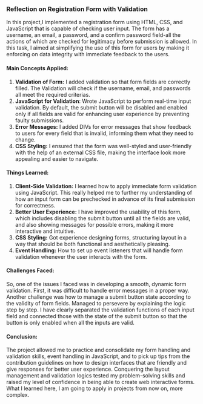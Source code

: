 ### Reflection on Registration Form with Validation

In this project,I implemented a registration form using HTML, CSS, and JavaScript that is capable of checking user input. The form has a username, an email, a password, and a confirm password field-all the actions of which are checked for legitimacy before submission is allowed. In this task, I aimed at simplifying the use of this form for users by making it enforcing on data integrity with immediate feedback to the users.

#### Main Concepts Applied:

1. **Validation of Form:** I added validation so that form fields are correctly filled. The Validation will check if the username, email, and passwords all meet the required criterias.
2. **JavaScript for Validation**: Wrote JavaScript to perform real-time input validation. By default, the submit button will be disabled and enabled only if all fields are valid for enhancing user experience by preventing faulty submissions.
3. **Error Messages:** I added DIVs for error messages that show feedback to users for every field that is invalid, informing them what they need to change.
4. **CSS Styling:** I ensured that the form was well-styled and user-friendly with the help of an external CSS file, making the interface look more appealing and easier to navigate.

#### Things Learned:

1. **Client-Side Validation:** I learned how to apply immediate form validation using JavaScript. This really helped me to further my understanding of how an input form can be prechecked in advance of its final submission for correctness.
2. **Better User Experience:** I have improved the usability of this form, which includes disabling the submit button until all the fields are valid, and also showing messages for possible errors, making it more interactive and intuitive.
3. **CSS Styling:** Got experience designing forms, structuring layout in a way that should be both functional and aesthetically pleasing.
4. **Event Handling:** How to set up event listeners that will handle form validation whenever the user interacts with the form.

#### Challenges Faced:

So, one of the issues I faced was in developing a smooth, dynamic form validation. First, it was difficult to handle error messages in a proper way. Another challenge was how to manage a submit button state according to the validity of form fields. Managed to persevere by explaining the logic step by step. I have clearly separated the validation functions of each input field and connected those with the state of the submit button so that the button is only enabled when all the inputs are valid.

#### Conclusion:

The project allowed me to practice and consolidate my form handling and validation skills, event handling in JavaScript, and to pick up tips from the contribution guidelines on how to design interfaces that are friendly and give responses for better user experience. Conquering the layout management and validation logics tested my problem-solving skills and raised my level of confidence in being able to create web interactive forms. What I learned here, I am going to apply in projects from now on, more complex.
